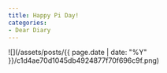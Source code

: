 ```yaml
---
title: Happy Pi Day!
categories:
- Dear Diary
---
```


![](/assets/posts/{{ page.date | date: "%Y" }}/c1d4ae70d1045db4924877f70f696c9f.png)
